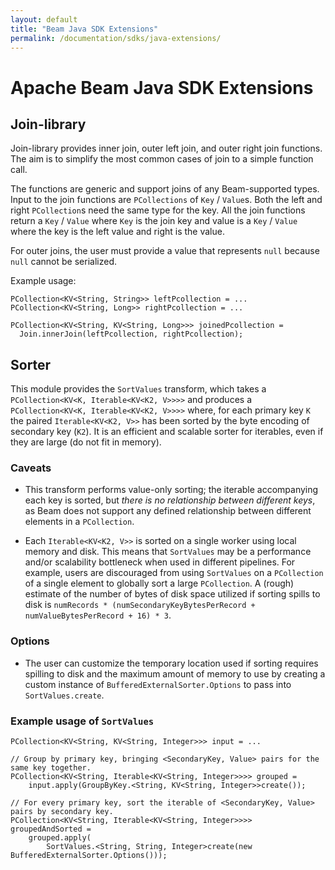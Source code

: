 ```yaml
---
layout: default
title: "Beam Java SDK Extensions"
permalink: /documentation/sdks/java-extensions/
---
```

# Apache Beam Java SDK Extensions

## <a name="join-library"></a>Join-library

Join-library provides inner join, outer left join, and outer right join functions. The aim
is to simplify the most common cases of join to a simple function call.

The functions are generic and support joins of any Beam-supported types.
Input to the join functions are `PCollections` of `Key` / `Value`s. Both
the left and right `PCollection`s need the same type for the key. All the join
functions return a `Key` / `Value` where `Key` is the join key and value is
a `Key` / `Value` where the key is the left value and right is the value.

For outer joins, the user must provide a value that represents `null` because `null`
cannot be serialized.

Example usage:

```
PCollection<KV<String, String>> leftPcollection = ...
PCollection<KV<String, Long>> rightPcollection = ...

PCollection<KV<String, KV<String, Long>>> joinedPcollection =
  Join.innerJoin(leftPcollection, rightPcollection);
```


## <a name="sorter"></a>Sorter

This module provides the `SortValues` transform, which takes a `PCollection<KV<K, Iterable<KV<K2, V>>>>` and produces a `PCollection<KV<K, Iterable<KV<K2, V>>>>` where, for each primary key `K` the paired `Iterable<KV<K2, V>>` has been sorted by the byte encoding of secondary key (`K2`). It is an efficient and scalable sorter for iterables, even if they are large (do not fit in memory).

### Caveats

- This transform performs value-only sorting; the iterable accompanying each key is sorted, but *there is no relationship between different keys*, as Beam does not support any defined relationship between different elements in a `PCollection`.
* Each `Iterable<KV<K2, V>>` is sorted on a single worker using local memory and disk. This means that `SortValues` may be a performance and/or scalability bottleneck when used in different pipelines. For example, users are discouraged from using `SortValues` on a `PCollection` of a single element to globally sort a large `PCollection`. A (rough) estimate of the number of bytes of disk space utilized if sorting spills to disk is `numRecords * (numSecondaryKeyBytesPerRecord + numValueBytesPerRecord + 16) * 3`.

### Options

* The user can customize the temporary location used if sorting requires spilling to disk and the maximum amount of memory to use by creating a custom instance of `BufferedExternalSorter.Options` to pass into `SortValues.create`.

### Example usage of `SortValues`

```
PCollection<KV<String, KV<String, Integer>>> input = ...

// Group by primary key, bringing <SecondaryKey, Value> pairs for the same key together.
PCollection<KV<String, Iterable<KV<String, Integer>>>> grouped =
    input.apply(GroupByKey.<String, KV<String, Integer>>create());

// For every primary key, sort the iterable of <SecondaryKey, Value> pairs by secondary key.
PCollection<KV<String, Iterable<KV<String, Integer>>>> groupedAndSorted =
    grouped.apply(
        SortValues.<String, String, Integer>create(new BufferedExternalSorter.Options()));
```
